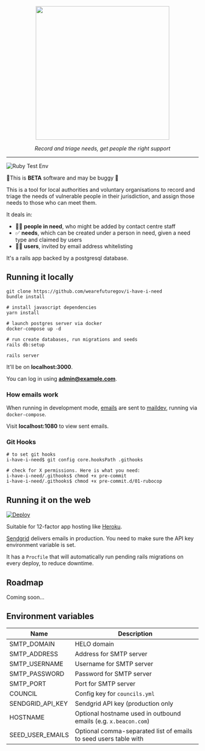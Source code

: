 <p align="center">
    <a href="https://beacon-support-staging.herokuapp.com/">
        <img src="https://github.com/wearefuturegov/beacon/blob/master/app/assets/images/beacon.png?raw=true" width="350px" />               
    </a>
</p>
  
<p align="center">
    <em>Record and triage needs, get people the right support</em>         
</p>

---

![Ruby Test Env](https://github.com/wearefuturegov/beacon/workflows/Ruby%20Test%20Env/badge.svg)

🚨This is **BETA** software and may be buggy 🚨

This is a tool for local authorities and voluntary organisations to record and triage the needs of vulnerable people in their jurisdiction, and assign those needs to those who can meet them.

It deals in:

- 👩‍💻 **people in need**, who might be added by contact centre staff
- ✅ **needs**, which can be created under a person in need, given a need type and claimed by users
- 👩‍🔬 **users**, invited by email address whitelisting

It's a rails app backed by a postgresql database.

## Running it locally

```
git clone https://github.com/wearefuturegov/i-have-i-need
bundle install

# install javascript dependencies
yarn install

# launch postgres server via docker
docker-compose up -d

# run create databases, run migrations and seeds
rails db:setup

rails server
```

It'll be on **localhost:3000**.

You can log in using **admin@example.com**.
    
### How emails work
When running in development mode, [emails](https://guides.rubyonrails.org/action_mailer_basics.html) are sent to [maildev](https://www.npmjs.com/package/maildev), running via `docker-compose`.

Visit **localhost:1080** to view sent emails.

### Git Hooks
```
# to set git hooks
i-have-i-need$ git config core.hooksPath .githooks

# check for X permissions. Here is what you need:
i-have-i-need/.githooks$ chmod +x pre-commit
i-have-i-need/.githooks$ chmod +x pre-commit.d/01-rubocop
```

## Running it on the web

[![Deploy](https://www.herokucdn.com/deploy/button.svg)](
https://heroku.com/deploy)

Suitable for 12-factor app hosting like [Heroku](http://heroku.com).

[Sendgrid](https://sendgrid.com/) delivers emails in production. You need to make sure the API key environment variable is set.

It has a `Procfile` that will automatically run pending rails migrations on every deploy, to reduce downtime.

## Roadmap

Coming soon...

## Environment variables

| Name             | Description                         |
|------------------|-------------------------------------|
| SMTP_DOMAIN      | HELO domain                         |
| SMTP_ADDRESS     | Address for SMTP server             |
| SMTP_USERNAME    | Username for SMTP server            |
| SMTP_PASSWORD    | Password for SMTP server            |
| SMTP_PORT        | Port for SMTP server                |
| COUNCIL          | Config key for `councils.yml`       |
| SENDGRID_API_KEY | Sendgrid API key (production only   |
| HOSTNAME         | Optional hostname used in outbound emails (e.g. `x.beacon.com`) |
| SEED_USER_EMAILS | Optional comma-separated list of emails to seed users table with |
